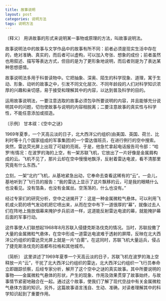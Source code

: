 ```yaml
---
title: 故事说明
layout: post
categories: 说明方法
tags: 说明方法
---
```


〔释义〕 用讲故事的形式来说明某一事物或原理的方法，叫故事说明法。

故事说明法中的故事与文学作品中的故事有所不同：前者必须是现实生活中存在的，绝对准确、真实的，而后者可以虚构，可以加入夸张、想象的成份；前者虽然也用叙述、描写等表达方式，但目的是为了更形象地说明，而后者则是为了表达某种思想感情。

故事说明法多用于科普读物中。它把抽象、深奥、陌生的科学现象、道理，寓于生动、形象、动听的故事之中，引发不同文化层次、不同年龄段的人们对科学知识浓厚的兴趣和亲切感，易于接受和理解其中的内容，以达到普及科学的目的。

运用故事说明法，一要注意选取的故事必须包孕所要说明的内容，并且能够充分说明其中的问题，切勿使故事与说明的内容相脱离；二要注意故事的真实性与科学性，不能任意添加或捏造。

〔示例〕 甘本祓：《空中之谜》

1969年夏季，一个天高云淡的日子，北大西洋公约组织(由美国、英国、荷兰、比利时等十几个国家组成的军事集团)的一个雷达值班员，在进行例行的空中搜索。突然，雷达荧光屏上出现了可疑的亮斑。于是，他急忙拿起电话报告司令部：“哈罗!有情况：在波罗的海的上空，有一架苏联飞机，它放出了一片好像是金属屑构成的云。飞机不见了，那片云却在空中慢慢地飘浮，反射着雷达电波，看不清那里究竟有什么东西。”

立刻，一架“北约”飞机，从基地紧急出动，它奉命去查看这稀有的“云”。一会儿，基地听到了飞行员的报告：“我的雷达上显示了这片飘移的云，可是我的眼睛什么也没看见。没有箔条，也没有金属丝。空荡荡的，什么也没有。”

经过专家们的研究分析，空中之谜揭开了：这是一种金属微粒气悬体。可以利用飞机或火箭的喷气发动机把它喷出来，从而在空中布下一道很厚的“幕”，就像过去人们在阵地上施放烟幕来掩护步兵前进一样，这道能反射雷达电波的幕，就能掩护幕后面的军事行动。

这件事使人们联想起1968年8月苏联入侵捷克斯洛伐克的情况。当时，苏联投撒了大量的金属微粒气悬体，在空中形成一道雷达电波难于透射的屏障，反映在北大西洋公约组织的雷达荧光屏上就是一片“白雾”。在这同时，苏联飞机大量运兵，侵占了捷克斯洛伐克的首都布拉格和其他城市。

〔简析〕 这里讲述了1969年夏季一个天高云淡的日子，苏联飞机在波罗的海上空释放一片“云”，干扰了北大西洋公约组织的雷达，北大西洋公约组织一飞行员奉命立即跟踪侦察，后经专家分析，解开了这个空中之谜的真实故事。其中所要说明的事物——金属微粒气悬体的形状，产生的现象、作用及效果贯穿了故事始终，与故事情节紧密地融合在一起。通过这个故事，使我们了解了现代空战中有关金属微粒气悬体方面的知识。另外，这篇故事语言浅自、生动、准确，对读者理解其中的科学知识起到了重要作用。 